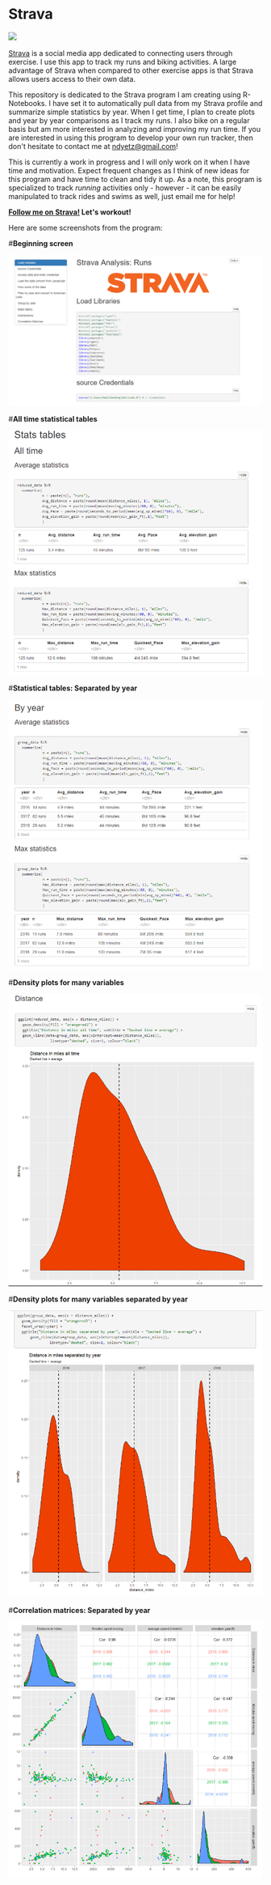 # Strava

![](https://griffinbikepark.com/wp-content/uploads/2015/09/STRAVA-LOGO.png)

[Strava](https://www.strava.com/) is a social media app dedicated to connecting users through exercise. I use this app to track my runs and biking activities. A large advantage of Strava when compared to other exercise apps is that Strava allows users access to their own data. 

This repository is dedicated to the Strava program I am creating using R-Notebooks. I have set it to automatically pull data from my Strava profile and summarize simple statistics by year. When I get time, I plan to create plots and year by year comparisons as I track my runs. I also bike on a regular basis but am more interested in analyzing and improving my run time. If you are interested in using this program to develop your own run tracker, then don't hesitate to contact me at <ndyetz@gmail.com>!

This is currently a work in progress and I will only work on it when I have time and motivation. Expect frequent changes as I think of new ideas for this program and have time to clean and tidy it up. As a note, this program is specialized to track *running* activities only - however - it can be easily manipulated to track rides and swims as well, just email me for help!

**[Follow me on Strava!](https://www.strava.com/athletes/15386069) Let's workout!**

Here are some screenshots from the program: 


#**Beginning screen**

![](https://raw.githubusercontent.com/ndyetz/Strava/master/screenshots/Capture1.PNG)




#**All time statistical tables**

![](https://raw.githubusercontent.com/ndyetz/Strava/master/screenshots/Capture2.PNG)



#**Statistical tables: Separated by year**

![](https://raw.githubusercontent.com/ndyetz/Strava/master/screenshots/Capture3.PNG)




#**Density plots for many variables**

![](https://raw.githubusercontent.com/ndyetz/Strava/master/screenshots/Capture4.PNG)



#**Density plots for many variables separated by year**

![](https://raw.githubusercontent.com/ndyetz/Strava/master/screenshots/Capture5.PNG)




#**Correlation matrices: Separated by year**

![](https://raw.githubusercontent.com/ndyetz/Strava/master/screenshots/Capture7.PNG)
